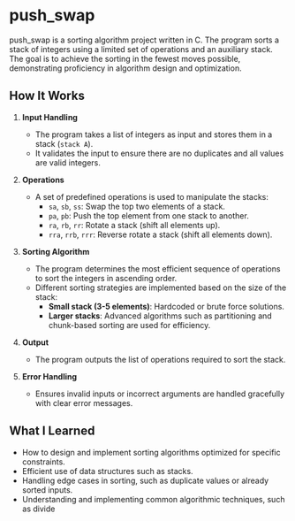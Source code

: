 # push_swap  

push_swap is a sorting algorithm project written in C. The program sorts a stack of integers using a limited set of operations and an auxiliary stack. The goal is to achieve the sorting in the fewest moves possible, demonstrating proficiency in algorithm design and optimization.

## How It Works  
1. **Input Handling**  
   - The program takes a list of integers as input and stores them in a stack (`stack A`).  
   - It validates the input to ensure there are no duplicates and all values are valid integers.  

2. **Operations**  
   - A set of predefined operations is used to manipulate the stacks:  
     - `sa`, `sb`, `ss`: Swap the top two elements of a stack.  
     - `pa`, `pb`: Push the top element from one stack to another.  
     - `ra`, `rb`, `rr`: Rotate a stack (shift all elements up).  
     - `rra`, `rrb`, `rrr`: Reverse rotate a stack (shift all elements down).  

3. **Sorting Algorithm**  
   - The program determines the most efficient sequence of operations to sort the integers in ascending order.  
   - Different sorting strategies are implemented based on the size of the stack:  
     - **Small stack (3-5 elements)**: Hardcoded or brute force solutions.  
     - **Larger stacks**: Advanced algorithms such as partitioning and chunk-based sorting are used for efficiency.  

4. **Output**  
   - The program outputs the list of operations required to sort the stack.  

5. **Error Handling**  
   - Ensures invalid inputs or incorrect arguments are handled gracefully with clear error messages.  

## What I Learned  
- How to design and implement sorting algorithms optimized for specific constraints.  
- Efficient use of data structures such as stacks.  
- Handling edge cases in sorting, such as duplicate values or already sorted inputs.  
- Understanding and implementing common algorithmic techniques, such as divide
